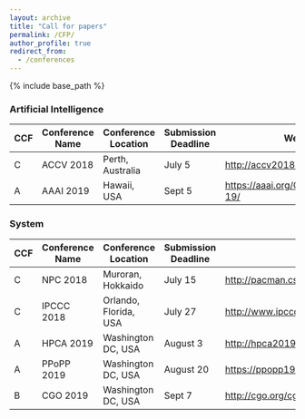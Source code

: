 ```yaml
---
layout: archive
title: "Call for papers"
permalink: /CFP/
author_profile: true
redirect_from:
  - /conferences
---
```


{% include base_path %}

### Artificial Intelligence

|  CCF | Conference Name | Conference Location | Submission Deadline | Website |
| ------------ | ------------ |  ------------ |  ------------ |  ------------ |
| C | ACCV 2018 | Perth, Australia | July 5 | http://accv2018.net/ |
| A | AAAI 2019 | Hawaii, USA | Sept 5 | https://aaai.org/Conferences/AAAI-19/ |


### System

|  CCF | Conference Name | Conference Location | Submission Deadline | Website |
| ------------ | ------------ |  ------------ |  ------------ |  ------------ |
| C | NPC 2018 | Muroran, Hokkaido | July 15 | http://pacman.cs.tsinghua.edu.cn/npc2018/ |
| C | IPCCC 2018 | Orlando, Florida, USA | July 27 | http://www.ipccc.org/ |
| A | HPCA 2019 | Washington DC, USA| August 3 |http://hpca2019.seas.gwu.edu/ |
| A | PPoPP 2019 | Washington DC, USA| August 20 | https://ppopp19.sigplan.org/home |
| B | CGO 2019 | Washington DC, USA | Sept 7 | http://cgo.org/cgo2019/ |
